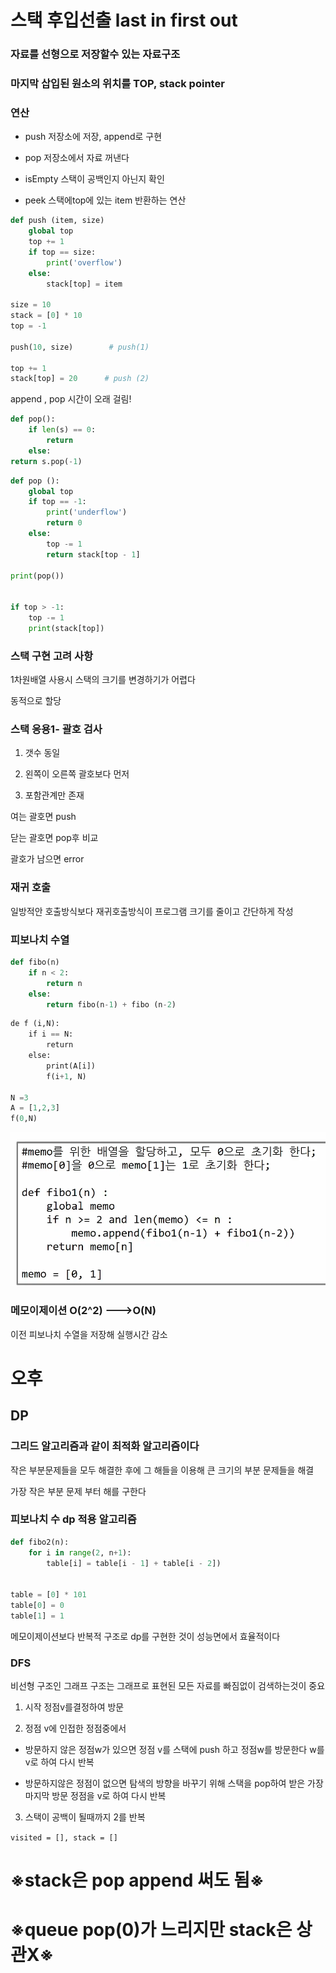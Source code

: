 # 스택 후입선출 last in first out

### 자료를 선형으로 저장할수 있는 자료구조

### 마지막 삽입된 원소의 위치를 TOP, stack pointer

### 연산

- push 저장소에 저장, append로 구현

- pop 저장소에서 자료 꺼낸다

- isEmpty 스택이 공백인지 아닌지 확인

- peek 스택에top에 있는 item 반환하는 연산

```python
def push (item, size)
    global top
    top += 1
    if top == size:
        print('overflow')
    else:
        stack[top] = item

size = 10
stack = [0] * 10
top = -1

push(10, size)        # push(1)

top += 1
stack[top] = 20      # push (2)
```

append , pop 시간이 오래 걸림!

```python
def pop():
    if len(s) == 0:
        return
    else:
return s.pop(-1)
```

```python
def pop ():
    global top
    if top == -1:
        print('underflow')
        return 0
    else:
        top -= 1
        return stack[top - 1]

print(pop())


if top > -1:
    top -= 1
    print(stack[top])
```

### 스택 구현 고려 사항

1차원배열 사용시 스택의 크기를 변경하기가 어렵다

동적으로 할당

### 스택 응용1- 괄호 검사

1. 갯수 동일

2. 왼쪽이 오른쪽 괄호보다 먼저

3. 포함관계만 존재

여는 괄호면 push

닫는 괄호면 pop후 비교

괄호가 남으면 error

### 재귀 호출

일방적안 호출방식보다 재귀호출방식이 프로그램 크기를 줄이고 간단하게 작성

### 피보나치 수열

```python
def fibo(n)
    if n < 2:
        return n
    else:
        return fibo(n-1) + fibo (n-2)
```

```py
de f (i,N):
    if i == N:
        return
    else:
        print(A[i])
        f(i+1, N)

N =3
A = [1,2,3]
f(0,N)
```

![](0817_stack_assets/2022-08-17-11-27-28-image.png)

### 메모이제이션 O(2^2) --->O(N)

이전 피보나치 수열을 저장해 실행시간 감소

# 오후

## DP

### 그리드 알고리즘과 같이 최적화 알고리즘이다

작은 부분문제들을 모두 해결한 후에 그 해들을 이용해 큰 크기의 부분 문제들을 해결

가장 작은 부분 문제 부터 해를 구한다

### 피보나치 수 dp 적용 알고리즘

```python
def fibo2(n):
    for i in range(2, n+1):
        table[i] = table[i - 1] + table[i - 2])


table = [0] * 101
table[0] = 0
table[1] = 1
```

 메모이제이션보다 반복적 구조로 dp를 구현한 것이 성능면에서 효율적이다

### DFS

비선형 구조인 그래프 구조는 그래프로 표현된 모든 자료를 빠짐없이 검색하는것이 중요

1. 시작 정점v를결정하여 방문

2. 정점 v에 인접한 정점중에서
- 방문하지 않은 정점w가 있으면 정점 v를 스택에 push 하고 정점w를 방문한다 w를v로 하여 다시 반복

- 방문하지않은 정점이 없으면 탐색의 방향을 바꾸기 위해 스택을 pop하여 받은 가장 마지막 방문 정점을 v로 하여 다시 반복 
3. 스택이 공백이 될때까지 2를 반복

`visited = [], stack = []`

# ※stack은 pop append 써도 됨※

# ※queue pop(0)가 느리지만 stack은 상관X※
